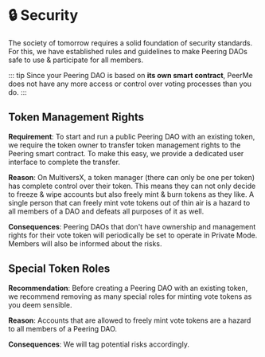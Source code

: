 # 🔒 Security

The society of tomorrow requires a solid foundation of security standards. For this, we have established rules and guidelines to make Peering DAOs safe to use & participate for all members.

::: tip
Since your Peering DAO is based on **its own smart contract**, PeerMe does not have any more access or control over voting processes than you do.
:::

## Token Management Rights

**Requirement**: To start and run a public Peering DAO with an existing token, we require the token owner to transfer token management rights to the Peering smart contract. To make this easy, we provide a dedicated user interface to complete the transfer.

**Reason**: On MultiversX, a token manager (there can only be one per token) has complete control over their token. This means they can not only decide to freeze & wipe accounts but also freely mint & burn tokens as they like. A single person that can freely mint vote tokens out of thin air is a hazard to all members of a DAO and defeats all purposes of it as well.

**Consequences**: Peering DAOs that don't have ownership and management rights for their vote token will periodically be set to operate in Private Mode. Members will also be informed about the risks.

## Special Token Roles

**Recommendation**: Before creating a Peering DAO with an existing token, we recommend removing as many special roles for minting vote tokens as you deem sensible.

**Reason**: Accounts that are allowed to freely mint vote tokens are a hazard to all members of a Peering DAO.

**Consequences**: We will tag potential risks accordingly.
